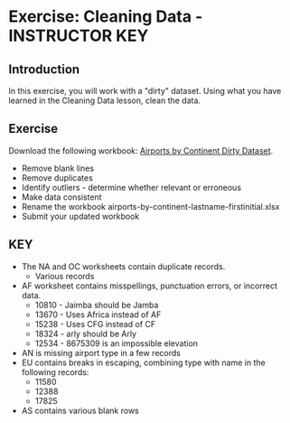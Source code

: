 # Exercise: Cleaning Data - INSTRUCTOR KEY

## Introduction

In this exercise, you will work with a "dirty" dataset. Using what you have learned in the Cleaning Data lesson, clean the data.

## Exercise

Download the following workbook: <a href="./assets/files/airports-by-continent-dirty.xlsx">Airports by Continent Dirty Dataset</a>.

- Remove blank lines
- Remove duplicates
- Identify outliers - determine whether relevant or erroneous
- Make data consistent
- Rename the workbook airports-by-continent-lastname-firstinitial.xlsx
- Submit your updated workbook

## KEY

* The NA and OC worksheets contain duplicate records.
  * Various records
* AF worksheet contains misspellings, punctuation errors, or incorrect data.
  * 10810 - Jaimba should be Jamba
  * 13670 - Uses Africa instead of AF
  * 15238 - Uses CFG instead of CF
  * 18324 - arly should be Arly
  * 12534 - 8675309 is an impossible elevation
* AN is missing airport type in a few records
* EU contains breaks in escaping, combining type with name in the following records:
  * 11580
  * 12388
  * 17825
* AS contains various blank rows

​	